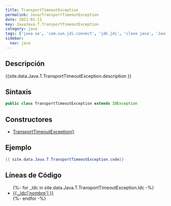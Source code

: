 ```yaml
---
title: TransportTimeoutException
permalink: Java/TransportTimeoutException
date: 2021-01-11
key: JavaJava.T.TransportTimeoutException
category: java
tags: ['java se', 'com.sun.jdi.connect', 'jdk.jdi', 'clase java', 'Java 1.5']
sidebar: 
  nav: java
---
```


## Descripción
{{site.data.Java.T.TransportTimeoutException.description }}

## Sintaxis
~~~java
public class TransportTimeoutException extends IOException
~~~

## Constructores
* [TransportTimeoutException()](/Java/TransportTimeoutException/TransportTimeoutException/)

## Ejemplo
~~~java
{{ site.data.Java.T.TransportTimeoutException.code}}
~~~

## Líneas de Código
<ul>
{%- for _ldc in site.data.Java.T.TransportTimeoutException.ldc -%}
   <li>
       <a href="{{_ldc['url'] }}">{{ _ldc['nombre'] }}</a>
   </li>
{%- endfor -%}
</ul>
